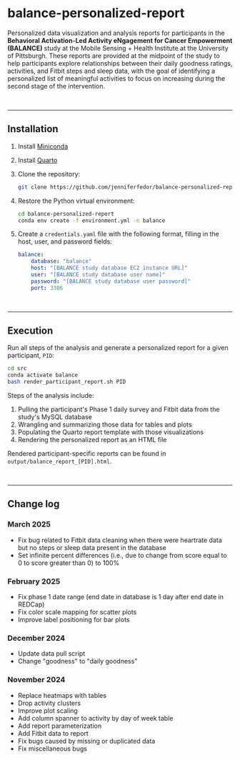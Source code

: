 # balance-personalized-report

Personalized data visualization and analysis reports for participants in the **Behavioral Activation-Led Activity eNgagement for Cancer Empowerment (BALANCE)** study at the Mobile Sensing + Health Institute at the University of Pittsburgh. These reports are provided at the midpoint of the study to help participants explore relationships between their daily goodness ratings, activities, and Fitbit steps and sleep data, with the goal of identifying a personalized list of meaningful activities to focus on increasing during the second stage of the intervention. 

<br>

---

## Installation

1. Install [Miniconda](https://docs.anaconda.com/free/miniconda/miniconda-install/)

2. Install [Quarto](https://quarto.org/docs/get-started/) 

3. Clone the repository:

    ```bash
    git clone https://github.com/jenniferfedor/balance-personalized-report
    ```

4. Restore the Python virtual environment:

    ```bash
    cd balance-personalized-report
    conda env create -f environment.yml -n balance
    ```

5. Create a `credentials.yaml` file with the following format, filling in the host, user, and password fields:  

    ```yaml
    balance:
        database: "balance"
        host: "[BALANCE study database EC2 instance URL]"
        user: "[BALANCE study database user name]"
        password: "[BALANCE study database user password]"
        port: 3306
    ```

<br>

---

## Execution 

Run all steps of the analysis and generate a personalized report for a given participant, `PID`:

```bash
cd src
conda activate balance
bash render_participant_report.sh PID
```

Steps of the analysis include:

1. Pulling the participant's Phase 1 daily survey and Fitbit data from the study's MySQL database  
2. Wrangling and summarizing those data for tables and plots  
3. Populating the Quarto report template with those visualizations
4. Rendering the personalized report as an HTML file 

Rendered participant-specific reports can be found in `output/balance_report_[PID].html`.    

<br>

---

## Change log 

### March 2025 
- Fix bug related to Fitbit data cleaning when there were heartrate data but no steps or sleep data present in the database  
- Set infinite percent differences (i.e., due to change from score equal to 0 to score greater than 0) to 100%  

### February 2025
- Fix phase 1 date range (end date in database is 1 day after end date in REDCap)
- Fix color scale mapping for scatter plots  
- Improve label positioning for bar plots

### December 2024  
- Update data pull script  
- Change "goodness" to "daily goodness"  

### November 2024 
- Replace heatmaps with tables  
- Drop activity clusters  
- Improve plot scaling  
- Add column spanner to activity by day of week table  
- Add report parameterization
- Add Fitbit data to report  
- Fix bugs caused by missing or duplicated data  
- Fix miscellaneous bugs  